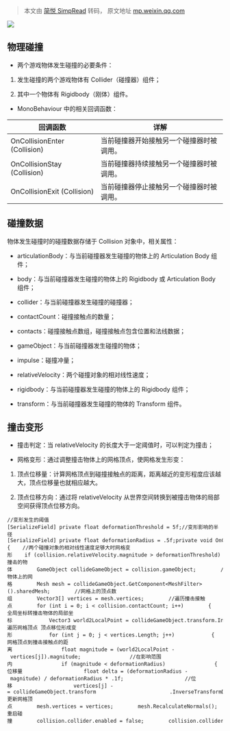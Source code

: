 > 本文由 [简悦 SimpRead](http://ksria.com/simpread/) 转码， 原文地址 [mp.weixin.qq.com](https://mp.weixin.qq.com/s/Gnk8n59hVgswX7QAfzCLfA)

![](https://mmbiz.qpic.cn/sz_mmbiz_gif/3x56T6iafMuAKIatAiaABoNeO3mvA2fibB0xibgZO3n9k1mB5ribOAzOiaYw5ydvCdiaAQoesJa8QWb181nOXYaBXdzzg/640?wx_fmt=gif&from=appmsg)

物理碰撞
----

*   两个游戏物体发生碰撞的必要条件：
    

1.  发生碰撞的两个游戏物体有 Collider（碰撞器）组件；
    
2.  其中一个物体有 Rigidbody（刚体）组件。
    

*   MonoBehaviour 中的相关回调函数：
    

<table><thead><tr data-style="border-width: 1px 0px 0px; border-right-style: initial; border-bottom-style: initial; border-left-style: initial; border-right-color: initial; border-bottom-color: initial; border-left-color: initial; border-top-style: solid; border-top-color: rgb(204, 204, 204); background-color: white;"><th data-style="border-top-width: 1px; border-color: rgb(204, 204, 204); text-align: left; background-color: rgb(240, 240, 240); font-size: 14px; min-width: 85px;">回调函数</th><th data-style="border-top-width: 1px; border-color: rgb(204, 204, 204); text-align: left; background-color: rgb(240, 240, 240); font-size: 14px; min-width: 85px;">详解</th></tr></thead><tbody><tr data-style="border-width: 1px 0px 0px; border-right-style: initial; border-bottom-style: initial; border-left-style: initial; border-right-color: initial; border-bottom-color: initial; border-left-color: initial; border-top-style: solid; border-top-color: rgb(204, 204, 204); background-color: white;"><td data-style="border-color: rgb(204, 204, 204); font-size: 14px; min-width: 85px;">OnCollisionEnter (Collision)</td><td data-style="border-color: rgb(204, 204, 204); font-size: 14px; min-width: 85px;">当前碰撞器开始接触另一个碰撞器时被调用。</td></tr><tr data-style="border-width: 1px 0px 0px; border-right-style: initial; border-bottom-style: initial; border-left-style: initial; border-right-color: initial; border-bottom-color: initial; border-left-color: initial; border-top-style: solid; border-top-color: rgb(204, 204, 204); background-color: rgb(248, 248, 248);"><td data-style="border-color: rgb(204, 204, 204); font-size: 14px; min-width: 85px;">OnCollisionStay (Collision)</td><td data-style="border-color: rgb(204, 204, 204); font-size: 14px; min-width: 85px;">当前碰撞器持续接触另一个碰撞器时被调用。</td></tr><tr data-style="border-width: 1px 0px 0px; border-right-style: initial; border-bottom-style: initial; border-left-style: initial; border-right-color: initial; border-bottom-color: initial; border-left-color: initial; border-top-style: solid; border-top-color: rgb(204, 204, 204); background-color: white;"><td data-style="border-color: rgb(204, 204, 204); font-size: 14px; min-width: 85px;">OnCollisionExit (Collision)</td><td data-style="border-color: rgb(204, 204, 204); font-size: 14px; min-width: 85px;">当前碰撞器停止接触另一个碰撞器时被调用。</td></tr></tbody></table>

碰撞数据
----

物体发生碰撞时的碰撞数据存储于 Collision 对象中，相关属性：

*   articulationBody：与当前碰撞器发生碰撞的物体上的 Articulation Body 组件；
    
*   body：与当前碰撞器发生碰撞的物体上的 Rigidbody 或 Articulation Body 组件；
    
*   collider：与当前碰撞器发生碰撞的碰撞器；
    
*   contactCount：碰撞接触点的数量；
    
*   contacts：碰撞接触点数组，碰撞接触点包含位置和法线数据；
    
*   gameObject：与当前碰撞器发生碰撞的物体；
    
*   impulse：碰撞冲量；
    
*   relativeVelocity：两个碰撞对象的相对线性速度；
    
*   rigidbody：与当前碰撞器发生碰撞的物体上的 Rigidbody 组件；
    
*   transform：与当前碰撞器发生碰撞的物体的 Transform 组件。
    

撞击变形
----

*   撞击判定：当 relativeVelocity 的长度大于一定阈值时，可以判定为撞击；
    
*   网格变形：通过调整撞击物体上的网格顶点，使网格发生形变：
    

1.  顶点位移量：计算网格顶点到碰撞接触点的距离，距离越近的变形程度应该越大，顶点位移量也就相应越大。
    
2.  顶点位移方向：通过将 relativeVelocity 从世界空间转换到被撞击物体的局部空间获得顶点位移方向。
    

```
//变形发生的阈值[SerializeField] private float deformationThreshold = 5f;//变形影响的半径[SerializeField] private float deformationRadius = .5f;private void OnCollisionEnter(Collision collision){    //两个碰撞对象的相对线性速度足够大时网格变形    if (collision.relativeVelocity.magnitude > deformationThreshold)    {        //撞击的物体        GameObject collideGameObject = collision.gameObject;        //物体上的网格        Mesh mesh = collideGameObject.GetComponent<MeshFilter>().sharedMesh;        //网格上的顶点数组        Vector3[] vertices = mesh.vertices;        //遍历撞击接触点        for (int i = 0; i < collision.contactCount; i++)        {            ContactPoint contactPoint = collision.GetContact(i);            //全局坐标转撞击物体的局部坐标            Vector3 world2LocalPoint = collideGameObject.transform.InverseTransformPoint(contactPoint.point);            //遍历网格顶点 顶点移位形成变形            for (int j = 0; j < vertices.Length; j++)            {                //网格顶点到撞击接触点的距离                float magnitude = (world2LocalPoint - vertices[j]).magnitude;                //在影响范围内                if (magnitude < deformationRadius)                {                    //位移量                    float delta = (deformationRadius - magnitude) / deformationRadius * .1f;                    //位移                    vertices[j] -= collideGameObject.transform                        .InverseTransformDirection(collision.relativeVelocity) * delta;                }            }        }        //更新网格顶点        mesh.vertices = vertices;        mesh.RecalculateNormals();        mesh.RecalculateBounds();        //重启碰撞        collision.collider.enabled = false;        collision.collider.enabled = true;    }}
```